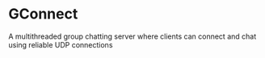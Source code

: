 # GConnect
A multithreaded group chatting server where clients can connect and chat using reliable UDP connections
